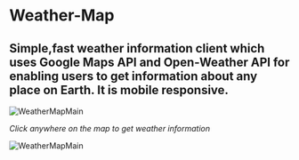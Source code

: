 # Weather-Map

## Simple,fast weather information client which uses Google Maps API and Open-Weather API for enabling users to get information about any place on Earth. It is mobile responsive.

![WeatherMapMain](https://i.imgur.com/4feBGTy.png)

*Click anywhere on the map to get weather information*

![WeatherMapMain](https://i.imgur.com/p6dWDXc.png)
